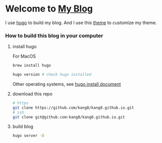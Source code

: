 # Welcome to [My Blog](https://blog.yikang.pub/)

I use [hugo](https://github.com/gohugoio/hugo) to build my blog. And I use this [theme](https://github.com/kang8/hugo-theme) to customize my theme.

### How to build this blog in your computer

1. install hugo

    For MacOS

    ```bash
    brew install hugo

    hugo version # check hugo installed
    ```

    Other operating systems, see [hugo install document](https://gohugo.io/getting-started/installing/)

2. download this repo

    ```bash
    # https
    git clone https://github.com/kang8/kang8.github.io.git
    # ssh
    git clone git@github.com:kang8/kang8.github.io.git
    ```

3. build blog

    ```bash
    hugo server -D
    ```

